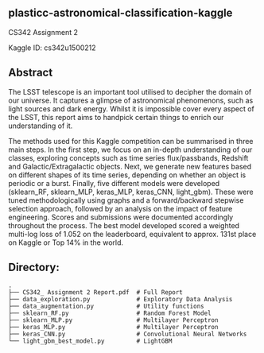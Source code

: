 ## plasticc-astronomical-classification-kaggle

CS342 Assignment 2

Kaggle ID: cs342u1500212

## Abstract

The LSST telescope is an important tool utilised to decipher the domain of our universe. It captures a glimpse of astronomical phenomenons, such as light sources and dark energy. Whilst it is impossible cover every aspect of the LSST, this report aims to handpick certain things to enrich our understanding of it.

The methods used for this Kaggle competition can be summarised in three main steps. In the first step, we focus on an in-depth understanding of our classes, exploring concepts such as time series flux/passbands, Redshift and Galactic/Extragalactic objects. Next, we generate new features based on different shapes of its time series, depending on whether an object is periodic or a burst. Finally, five different models were developed (sklearn_RF, sklearn_MLP, keras_MLP, keras_CNN, light_gbm). These were tuned methodologically using graphs and a forward/backward stepwise selection approach, followed by an analysis on the impact of feature engineering. Scores and submissions were documented accordingly throughout the process. The best model developed scored a weighted multi-log loss of 1.052 on the leaderboard, equivalent to approx. 131st place on Kaggle or Top 14% in the world.

## Directory:

    .
    ├── CS342_ Assignment 2 Report.pdf  # Full Report
    ├── data_exploration.py             # Exploratory Data Analysis
    ├── data_augmentation.py            # Utility functions
    ├── sklearn_RF.py                   # Random Forest Model
    ├── sklearn_MLP.py                  # Multilayer Perceptron
    ├── keras_MLP.py                    # Multilayer Perceptron
    ├── keras_CNN.py                    # Convolutional Neural Networks
    └── light_gbm_best_model.py         # LightGBM
